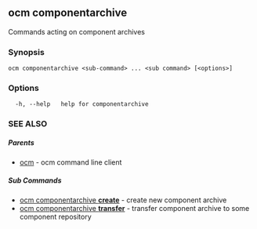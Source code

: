 ## ocm componentarchive

Commands acting on component archives

### Synopsis

```
ocm componentarchive <sub-command> ... <sub command> [<options>]
```

### Options

```
  -h, --help   help for componentarchive
```

### SEE ALSO

##### Parents

* [ocm](ocm.md)	 - ocm command line client


##### Sub Commands

* [ocm componentarchive <b>create</b>](ocm_componentarchive_create.md)	 - create new component archive
* [ocm componentarchive <b>transfer</b>](ocm_componentarchive_transfer.md)	 - transfer component archive to some component repository

